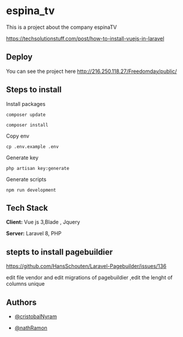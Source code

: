 # espina_tv
This is a project about the company espinaTV


https://techsolutionstuff.com/post/how-to-install-vuejs-in-laravel
## Deploy

You can see the project here
http://216.250.118.27/Freedomday/public/


## Steps to install


Install packages
```shell
composer update 
```
```shell
composer install 
```

Copy env

```shell
cp .env.example .env 
```

Generate key

```shell
php artisan key:generate 
```

Generate scripts 

```shell
npm run development 
```


## Tech Stack

**Client:** Vue js 3,Blade , Jquery



**Server:** Laravel 8, PHP 


## stepts to install pagebuildier

https://github.com/HansSchouten/Laravel-Pagebuilder/issues/136

edit file vendor and edit migrations of pagebuildier ,edit the lenght of columns unique

## Authors

- [@cristobalNyram](https://www.github.com/octokatherine)

- [@nathRamon](https://www.github.com/octokatherine)

